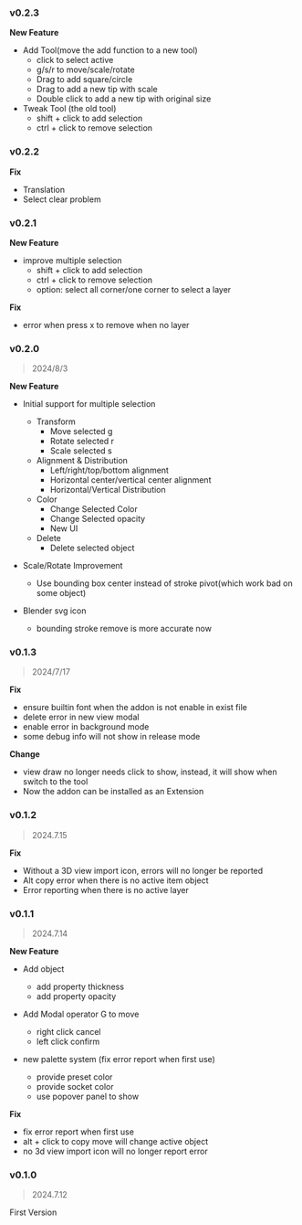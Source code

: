 ### v0.2.3

**New Feature**

+ Add Tool(move the add function to a new tool)
    + click to select active
    + g/s/r to move/scale/rotate
    + Drag to add square/circle
    + Drag to add a new tip with scale
    + Double click to add a new tip with original size
+ Tweak Tool (the old tool)
    + shift + click to add selection
    + ctrl + click to remove selection

### v0.2.2

**Fix**

+ Translation
+ Select clear problem

### v0.2.1

**New Feature**

+ improve multiple selection
    + shift + click to add selection
    + ctrl + click to remove selection
    + option: select all corner/one corner to select a layer

**Fix**

+ error when press x to remove when no layer

### v0.2.0

> 2024/8/3

**New Feature**

+ Initial support for multiple selection
    + Transform
        + Move selected g
        + Rotate selected r
        + Scale selected s
    + Alignment & Distribution
        + Left/right/top/bottom alignment
        + Horizontal center/vertical center alignment
        + Horizontal/Vertical Distribution
    + Color
        + Change Selected Color
        + Change Selected opacity
        + New UI
    + Delete
        + Delete selected object

+ Scale/Rotate Improvement
    + Use bounding box center instead of stroke pivot(which work bad on some object)

+ Blender svg icon
    + bounding stroke remove is more accurate now

### v0.1.3

> 2024/7/17

**Fix**

+ ensure builtin font when the addon is not enable in exist file
+ delete error in new view modal
+ enable error in background mode
+ some debug info will not show in release mode

**Change**

+ view draw no longer needs click to show, instead, it will show when switch to the tool
+ Now the addon can be installed as an Extension

### v0.1.2

> 2024.7.15

**Fix**

+ Without a 3D view import icon, errors will no longer be reported
+ Alt copy error when there is no active item object
+ Error reporting when there is no active layer

### v0.1.1

> 2024.7.14

**New Feature**

+ Add object
    + add property thickness
    + add property opacity

+ Add Modal operator G to move
    + right click cancel
    + left click confirm

+ new palette system (fix error report when first use)
    + provide preset color
    + provide socket color
    + use popover panel to show

**Fix**

+ fix error report when first use
+ alt + click to copy move will change active object
+ no 3d view import icon will no longer report error

### v0.1.0

> 2024.7.12

First Version